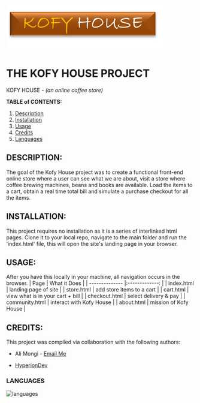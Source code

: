 ![logo](https://github.com/alialfa/online-store__kofy-house/blob/master/images/khlogo.png "Logo")
# THE KOFY HOUSE PROJECT
KOFY HOUSE - *(an online coffee store)*

**TABLE of CONTENTS:** 
1. [Description](#description)
2. [Installation](#installation)
3. [Usage](#usage)
4. [Credits](#credits)
5. [Languages](#languages)

## DESCRIPTION: 
The goal of the Kofy House project was to create a functional front-end online store where a user can see what we are about, visit a store where coffee brewing machines, beans and books are available. Load the items to a cart, obtain a real time total bill and simulate a purchase checkout for all the items.  

## INSTALLATION:
This project requires no installation as it is a series of interlinked html pages.
Clone it to your local repo, navigate to the main folder and run the 'index.html' file, this will open the site's landing page in your browser. 

## USAGE:
After you have this locally in your machine, all navigation occurs in the browser.
| Page           | What it Does                     |
| -------------- |:-------------:                   |
| index.html     | landing page of site             |
| store.html     | add store items to a cart        |
| cart.html      | view what is in your cart + bill |
| checkout.html  | select delivery & pay            |
| community.html | interact with Kofy House         |
| about.html     | mission of Kofy House            |

## CREDITS: 
This project was compiled via collaboration with the following authors: 
- Ali Mongi - [Email Me](mailto:alphan.mongi@gmail.com)
* [HyperionDev](https://www.hyperiondev.com/)

### LANGUAGES
![languages](https://fiverr-res.cloudinary.com/images/t_main1,q_auto,f_auto/gigs/126959786/original/cd633aee683a743f44d95d74cb4a2c2e3e979082/write-html-css-javascript-jquery-bootstrap-code-for-you.jpg)